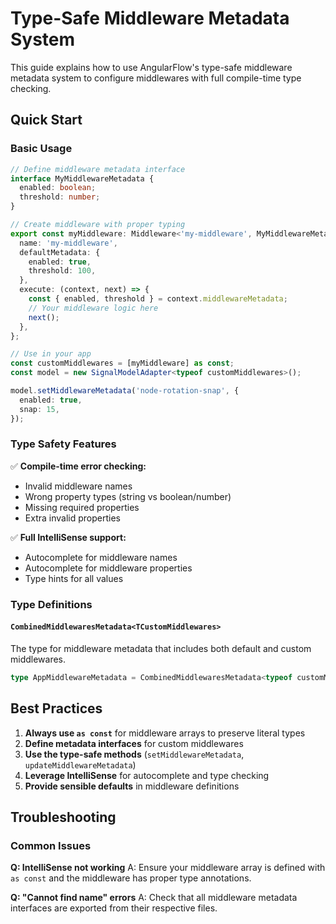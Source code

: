# Type-Safe Middleware Metadata System

This guide explains how to use AngularFlow's type-safe middleware metadata system to configure middlewares with full compile-time type checking.

## Quick Start

### Basic Usage

```typescript
// Define middleware metadata interface
interface MyMiddlewareMetadata {
  enabled: boolean;
  threshold: number;
}

// Create middleware with proper typing
export const myMiddleware: Middleware<'my-middleware', MyMiddlewareMetadata> = {
  name: 'my-middleware',
  defaultMetadata: {
    enabled: true,
    threshold: 100,
  },
  execute: (context, next) => {
    const { enabled, threshold } = context.middlewareMetadata;
    // Your middleware logic here
    next();
  },
};

// Use in your app
const customMiddlewares = [myMiddleware] as const;
const model = new SignalModelAdapter<typeof customMiddlewares>();

model.setMiddlewareMetadata('node-rotation-snap', {
  enabled: true,
  snap: 15,
});
```

### Type Safety Features

✅ **Compile-time error checking:**

- Invalid middleware names
- Wrong property types (string vs boolean/number)
- Missing required properties
- Extra invalid properties

✅ **Full IntelliSense support:**

- Autocomplete for middleware names
- Autocomplete for middleware properties
- Type hints for all values

### Type Definitions

#### `CombinedMiddlewaresMetadata<TCustomMiddlewares>`

The type for middleware metadata that includes both default and custom middlewares.

```typescript
type AppMiddlewareMetadata = CombinedMiddlewaresMetadata<typeof customMiddlewares>;
```

## Best Practices

1. **Always use `as const`** for middleware arrays to preserve literal types
2. **Define metadata interfaces** for custom middlewares
3. **Use the type-safe methods** (`setMiddlewareMetadata`, `updateMiddlewareMetadata`)
4. **Leverage IntelliSense** for autocomplete and type checking
5. **Provide sensible defaults** in middleware definitions

## Troubleshooting

### Common Issues

**Q: IntelliSense not working**
A: Ensure your middleware array is defined with `as const` and the middleware has proper type annotations.

**Q: "Cannot find name" errors**
A: Check that all middleware metadata interfaces are exported from their respective files.
